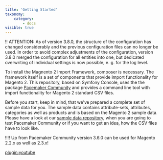```yaml
---
title: 'Getting Started'
taxonomy:
    category:
        - docs
visible: true
---
```


!! ATTENTION: As of version 3.8.0, the structure of the configuration has changed considerably and the previous configuration files can no longer be used. In order to avoid complex adjustments of the configuration, version 3.8.0 merged the configuration for all entities into one, but dedicated overwriting of individual settings is now possible, e. g. for the log level.

To install the Magnento 2 Import Framework, composer is necessary. The framework itself is a set of components that provide import functionality for Magento 2. This repository, based on Symfony Console, uses the the package [Pacemaker Community](https://github.com/techdivision/import) and provides a command line tool with import functionality for Magento 2 standard CSV files.

Before you start, keep in mind, that we've prepared a complete set of sample data for you. The sample data contains attribute-sets, attributes, categories as well as products and is based on the Magento 2 sample data. Please have a look at our [sample data repository](https://github.com/techdivision/import-sample-data), when you are going to test Pacemaker Community or if you want to get an idea, how the CSV files have to look like.

!!!! Up from Pacemaker Community version 3.6.0 can be used for Magento 2.2.x as well as 2.3.x!

[plugin:youtube](https://youtu.be/AzXrs1c92RY)